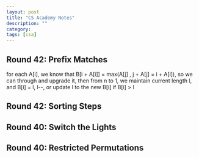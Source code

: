 ```yaml
---
layout: post
title: "CS Academy Notes"
description: ""
category: 
tags: [csa]
---
```


Round 42: Prefix Matches
---------
for each A[i], we know that B[i + A[i]] = max(A[j] , j + A[j] = i + A[i]), so we can through and upgrade it, then from n to 1, we maintain current length l, and B[i] = l, l--, or update l to the new B[i] if B[i] > l


Round 42: Sorting Steps
---------


Round 40: Switch the Lights
---------

Round 40: Restricted Permutations
----------










